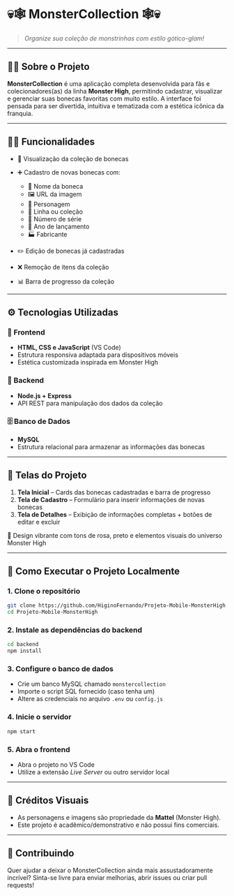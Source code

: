 # 💀🕸️ MonsterCollection 🕸️💀

> *Organize sua coleção de monstrinhas com estilo gótico-glam!*

---

## 🧛‍♀️ Sobre o Projeto

**MonsterCollection** é uma aplicação completa desenvolvida para fãs e colecionadores(as) da linha **Monster High**, permitindo cadastrar, visualizar e gerenciar suas bonecas favoritas com muito estilo. A interface foi pensada para ser divertida, intuitiva e tematizada com a estética icônica da franquia.

---

## 🧟‍♀️ Funcionalidades

* 📂 Visualização da coleção de bonecas
* ➕ Cadastro de novas bonecas com:

  * 🧸 Nome da boneca
  * 🖼️ URL da imagem
  * 👻 Personagem
  * 🧵 Linha ou coleção
  * 🔢 Número de série
  * 📅 Ano de lançamento
  * 🏭 Fabricante
* ✏️ Edição de bonecas já cadastradas
* ❌ Remoção de itens da coleção
* 📊 Barra de progresso da coleção

---

## ⚙️ Tecnologias Utilizadas

### 🎯 Frontend

* **HTML, CSS e JavaScript** (VS Code)
* Estrutura responsiva adaptada para dispositivos móveis
* Estética customizada inspirada em Monster High

### 🧠 Backend

* **Node.js + Express**
* API REST para manipulação dos dados da coleção

### 🗄️ Banco de Dados

* **MySQL**
* Estrutura relacional para armazenar as informações das bonecas

---

## 📱 Telas do Projeto

1. **Tela Inicial** – Cards das bonecas cadastradas e barra de progresso
2. **Tela de Cadastro** – Formulário para inserir informações de novas bonecas
3. **Tela de Detalhes** – Exibição de informações completas + botões de editar e excluir

🦴 Design vibrante com tons de rosa, preto e elementos visuais do universo Monster High

---

## 🚀 Como Executar o Projeto Localmente

### 1. Clone o repositório

```bash
git clone https://github.com/HiginoFernando/Projeto-Mobile-MonsterHigh.git
cd Projeto-Mobile-MonsterHigh
```

### 2. Instale as dependências do backend

```bash
cd backend
npm install
```

### 3. Configure o banco de dados

* Crie um banco MySQL chamado `monstercollection`
* Importe o script SQL fornecido (caso tenha um)
* Altere as credenciais no arquivo `.env` ou `config.js`

### 4. Inicie o servidor

```bash
npm start
```

### 5. Abra o frontend

* Abra o projeto no VS Code
* Utilize a extensão *Live Server* ou outro servidor local

---

## 🖤 Créditos Visuais

* As personagens e imagens são propriedade da **Mattel** (Monster High).
* Este projeto é acadêmico/demonstrativo e não possui fins comerciais.

---

## 🤝 Contribuindo

Quer ajudar a deixar o MonsterCollection ainda mais assustadoramente incrível?
Sinta-se livre para enviar melhorias, abrir issues ou criar pull requests!
